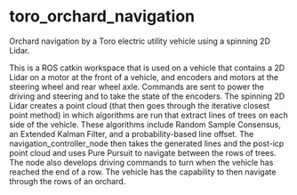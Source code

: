 # toro_orchard_navigation
Orchard navigation by a Toro electric utility vehicle using a spinning 2D Lidar.

This is a ROS catkin workspace that is used on a vehicle that contains a 2D Lidar on a motor at the front of a vehicle, and encoders and motors at the steering wheel and rear wheel axle. Commands are sent to power the driving and steering and to take the state of the encoders. The spinning 2D Lidar creates a point cloud (that then goes through the iterative closest point method) in which algorithms are run that extract lines of trees on each side of the vehicle. These algorithms include Random Sample Consensus, an Extended Kalman Filter, and a probability-based line offset. The navigation_controller_node then takes the generated lines and the post-icp point cloud and uses Pure Pursuit to navigate between the rows of trees. The node also develops driving commands to turn when the vehicle has reached the end of a row. The vehicle has the capability to then navigate through the rows of an orchard.
